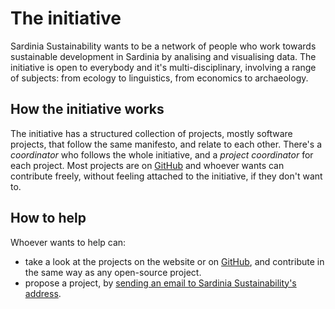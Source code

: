 The initiative
==============

Sardinia Sustainability wants to be a network of people who work towards
sustainable development in Sardinia by analising and visualising data. The
initiative is open to everybody and it's multi-disciplinary, involving a range
of subjects: from ecology to linguistics, from economics to archaeology.

How the initiative works
------------------------

The initiative has a structured collection of projects, mostly software
projects, that follow the same manifesto, and relate to each other. There's a
*coordinator* who follows the whole initiative, and a *project coordinator* for
each project. Most projects are on
[GitHub](https://github.com/sardiniasustainability) and whoever wants can
contribute freely, without feeling attached to the initiative, if they don't
want to.

How to help
-----------

Whoever wants to help can:
* take a look at the projects on the website or on 
  [GitHub](https://github.com/sardiniasustainability), and contribute in the
  same way as any open-source project.
* propose a project, by [sending an email to Sardinia Sustainability's
  address](mailto:sardiniasustainability@mail.com).